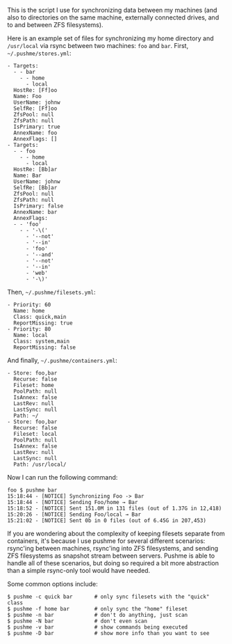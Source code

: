 This is the script I use for synchronizing data between my machines (and also
to directories on the same machine, externally connected drives, and to and
between ZFS filesystems).

Here is an example set of files for synchronizing my home directory and
`/usr/local` via rsync between two machines: `foo` and `bar`.  First,
`~/.pushme/stores.yml`:

    - Targets:
      - - bar
        - - home
          - local
      HostRe: [Ff]oo
      Name: Foo
      UserName: johnw
      SelfRe: [Ff]oo
      ZfsPool: null
      ZfsPath: null
      IsPrimary: true
      AnnexName: foo
      AnnexFlags: []
    - Targets:
      - - foo
        - - home
          - local
      HostRe: [Bb]ar
      Name: Bar
      UserName: johnw
      SelfRe: [Bb]ar
      ZfsPool: null
      ZfsPath: null
      IsPrimary: false
      AnnexName: bar
      AnnexFlags:
      - - 'foo'
        - - '-\('
          - '--not'
          - '--in'
          - 'foo'
          - '--and'
          - '--not'
          - '--in'
          - 'web'
          - '-\)'

Then, `~/.pushme/filesets.yml`:

    - Priority: 60
      Name: home
      Class: quick,main
      ReportMissing: true
    - Priority: 80
      Name: local
      Class: system,main
      ReportMissing: false

And finally, `~/.pushme/containers.yml`:

    - Store: foo,bar
      Recurse: false
      Fileset: home
      PoolPath: null
      IsAnnex: false
      LastRev: null
      LastSync: null
      Path: ~/
    - Store: foo,bar
      Recurse: false
      Fileset: local
      PoolPath: null
      IsAnnex: false
      LastRev: null
      LastSync: null
      Path: /usr/local/

Now I can run the following command:

    foo $ pushme bar
    15:18:44 - [NOTICE] Synchronizing Foo -> Bar
    15:18:44 - [NOTICE] Sending Foo/home → Bar
    15:18:52 - [NOTICE] Sent 151.0M in 131 files (out of 1.37G in 12,418)
    15:20:26 - [NOTICE] Sending Foo/local → Bar
    15:21:02 - [NOTICE] Sent 0b in 0 files (out of 6.45G in 207,453)

If you are wondering about the complexity of keeping filesets separate from
containers, it's because I use pushme for several different scenarios:
rsync'ing between machines, rsync'ing into ZFS filesystems, and sending ZFS
filesystems as snapshot stream between servers.  Pushme is able to handle all
of these scenarios, but doing so required a bit more abstraction than a simple
rsync-only tool would have needed.

Some common options include:

    $ pushme -c quick bar       # only sync filesets with the "quick" class
    $ pushme -f home bar        # only sync the "home" fileset
    $ pushme -n bar             # don't do anything, just scan
    $ pushme -N bar             # don't even scan
    $ pushme -v bar             # show commands being executed
    $ pushme -D bar             # show more info than you want to see
